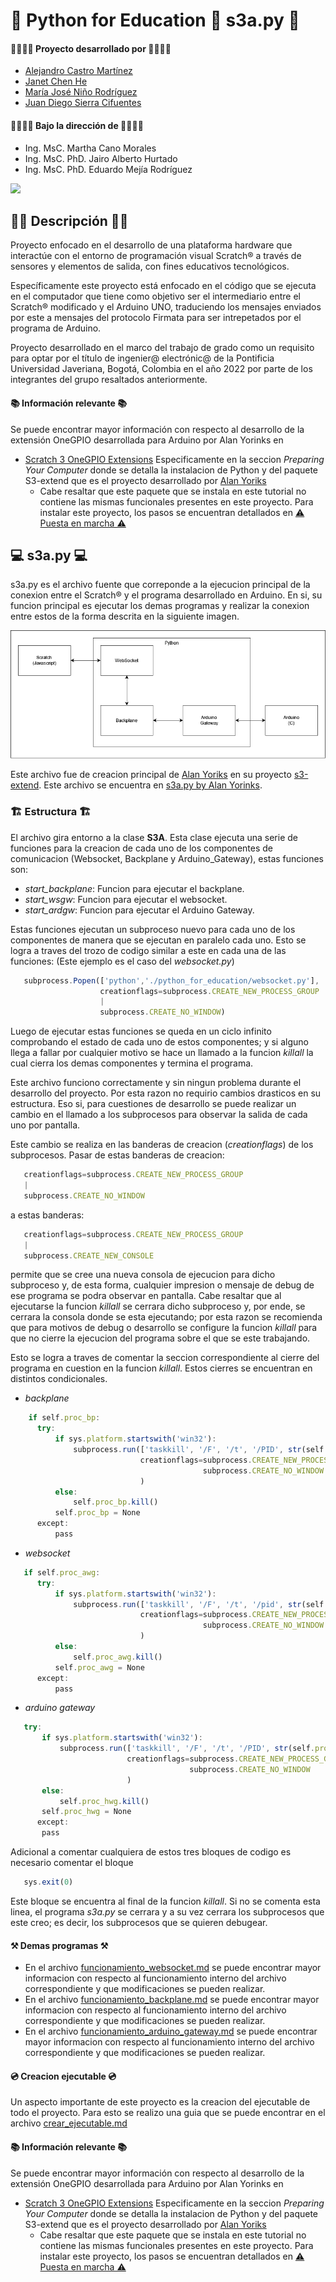# 👋 Python for Education 👋 s3a.py 👋

#### 👨‍💻👩‍💻 Proyecto desarrollado por 👨‍💻👩‍💻
* [Alejandro Castro Martínez](https://github.com/kstro96)
* [Janet Chen He](https://github.com/XingYi98)
* [María José Niño Rodríguez](https://github.com/mjninor99)
* [Juan Diego Sierra Cifuentes](https://github.com/juandisierra10)
#### 👨‍🏫👩‍🏫 Bajo la dirección de 👨‍🏫👩‍🏫 
* Ing. MsC. Martha Cano Morales
* Ing. MsC. PhD. Jairo Alberto Hurtado
* Ing. MsC. PhD. Eduardo Mejía Rodríguez
<img src="https://github.com/Hardware-For-Education/.github-private/blob/main/profile/images/scratch4education-small.png" width="200" />

## 🙋‍♀️ Descripción 🙋‍♀️

Proyecto enfocado en el desarrollo de una plataforma hardware que interactúe con el entorno de programación visual Scratch® a través de sensores y elementos de salida, con fines educativos tecnológicos. 

Específicamente este proyecto está enfocado en el código que se ejecuta en el computador que tiene como objetivo ser el intermediario entre el Scratch® modificado y el Arduino UNO, traduciendo los mensajes enviados por este a mensajes del protocolo Firmata para ser intrepetados por el programa de Arduino.

Proyecto desarrollado en el marco del trabajo de grado como un requisito para optar por el título de ingenier@ electrónic@ de la Pontificia Universidad Javeriana, Bogotá, Colombia en el año 2022 por parte de los integrantes del grupo resaltados anteriormente. 


#### 📚 Información relevante 📚

Se puede encontrar mayor información con respecto al desarrollo de la extensión OneGPIO desarrollada para Arduino por Alan Yorinks en 

* [Scratch 3 OneGPIO Extensions](https://mryslab.github.io/s3-extend/) Especificamente en la seccion _Preparing Your Computer_ donde se detalla la instalacion de Python y del paquete S3-extend que es el proyecto desarrollado por [Alan Yoriks](https://github.com/MrYsLabv) 
    * Cabe resaltar que este paquete que se instala en este tutorial no contiene las mismas funcionales presentes en este proyecto. Para instalar este proyecto, los pasos se encuentran detallados en [⚠ Puesta en marcha ⚠](https://github.com/Hardware-For-Education/.github-private/blob/main/profile/README.md#-puesta-en-marcha-)

## 💻 s3a.py 💻

s3a.py es el archivo fuente que correponde a la ejecucion principal de la conexion entre el Scratch® y el programa desarrollado en Arduino. En si, su funcion principal es ejecutar los demas programas y realizar la conexion entre estos de la forma descrita en la siguiente imagen. 

<img src="https://github.com/Hardware-For-Education/Python_For_Education/blob/main/images/Programas.png"/>

Este archivo fue de creacion principal de [Alan Yoriks](https://github.com/MrYsLabv) en su proyecto [s3-extend](https://github.com/MrYsLab/s3-extend). Este archivo se encuentra en [s3a.py by Alan Yorinks](https://github.com/MrYsLab/s3-extend/blob/master/s3_extend/s3a.py).

### 🏗 Estructura 🏗

El archivo gira entorno a la clase __S3A__. Esta clase ejecuta una serie de funciones para la creacion de cada uno de los componentes de comunicacion (Websocket, Backplane y Arduino_Gateway), estas funciones son: 

* _start_backplane_: Funcion para ejecutar el backplane.
* _start_wsgw_: Funcion para ejecutar el websocket.
* _start_ardgw_: Funcion para ejecutar el Arduino Gateway.

Estas funciones ejecutan un subproceso nuevo para cada uno de los componentes de manera que se ejecutan en paralelo cada uno. Esto se logra a traves del trozo de codigo similar a este en cada una de las funciones: (Este ejemplo es el caso del _websocket.py_) 

```js 
   subprocess.Popen(['python','./python_for_education/websocket.py'],
                    creationflags=subprocess.CREATE_NEW_PROCESS_GROUP
                    |
                    subprocess.CREATE_NO_WINDOW)
```

Luego de ejecutar estas funciones se queda en un ciclo infinito comprobando el estado de cada uno de estos componentes; y si alguno llega a fallar por cualquier motivo se hace un llamado a la funcion _killall_ la cual cierra los demas componentes y termina el programa. 

Este archivo funciono correctamente y sin ningun problema durante el desarrollo del proyecto. Por esta razon no requirio cambios drasticos en su estructura. Eso si, para cuestiones de desarrollo se puede realizar un cambio en el llamado a los subprocesos para observar la salida de cada uno por pantalla. 

Este cambio se realiza en las banderas de creacion (_creationflags_) de los subprocesos. Pasar de estas banderas de creacion: 

```js 
   creationflags=subprocess.CREATE_NEW_PROCESS_GROUP
   |
   subprocess.CREATE_NO_WINDOW
```

a estas banderas: 

```js 
   creationflags=subprocess.CREATE_NEW_PROCESS_GROUP
   |
   subprocess.CREATE_NEW_CONSOLE
```

permite que se cree una nueva consola de ejecucion para dicho subproceso y, de esta forma, cualquier impresion o mensaje de debug de ese programa se podra observar en pantalla. Cabe resaltar que al ejecutarse la funcion _killall_ se cerrara dicho subproceso y, por ende, se cerrara la consola donde se esta ejecutando; por esta razon se recomienda que para motivos de debug o desarrollo se configure la funcion _killall_ para que no cierre la ejecucion del programa sobre el que se este trabajando. 

Esto se logra a traves de comentar la seccion correspondiente al cierre del programa en cuestion en la funcion _killall_. Estos cierres se encuentran en distintos condicionales. 

* _backplane_ 

```js 
    if self.proc_bp:
      try:
          if sys.platform.startswith('win32'):
              subprocess.run(['taskkill', '/F', '/t', '/PID', str(self.proc_bp.pid)],
                             creationflags=subprocess.CREATE_NEW_PROCESS_GROUP |
                                           subprocess.CREATE_NO_WINDOW
                             )
          else:
              self.proc_bp.kill()
          self.proc_bp = None
      except:
          pass
```

* _websocket_

```js 
   if self.proc_awg:
      try:
          if sys.platform.startswith('win32'):
              subprocess.run(['taskkill', '/F', '/t', '/pid', str(self.proc_awg.pid)],
                             creationflags=subprocess.CREATE_NEW_PROCESS_GROUP |
                                           subprocess.CREATE_NO_WINDOW
                             )
          else:
              self.proc_awg.kill()
          self.proc_awg = None
      except:
          pass
```

* _arduino gateway_ 

```js 
   try:
       if sys.platform.startswith('win32'):
           subprocess.run(['taskkill', '/F', '/t', '/PID', str(self.proc_hwg.pid)],
                          creationflags=subprocess.CREATE_NEW_PROCESS_GROUP |
                                        subprocess.CREATE_NO_WINDOW
                          )
       else:
           self.proc_hwg.kill()
       self.proc_hwg = None
      except:
       pass
```

Adicional a comentar cualquiera de estos tres bloques de codigo es necesario comentar el bloque 

```js
   sys.exit(0)
```

Este bloque se encuentra al final de la funcion _killall_. Si no se comenta esta linea, el programa _s3a.py_ se cerrara y a su vez cerrara los subprocesos que este creo; es decir, los subprocesos que se quieren debugear. 

#### ⚒ Demas programas ⚒

* En el archivo [funcionamiento_websocket.md](https://github.com/Hardware-For-Education/Python_For_Education/blob/main/notes/funcionamiento_websocket.md) se puede encontrar mayor informacion con respecto al funcionamiento interno del archivo correspondiente y que modificaciones se pueden realizar.
* En el archivo [funcionamiento_backplane.md](https://github.com/Hardware-For-Education/Python_For_Education/blob/main/notes/funcionamiento_backplane.md) se puede encontrar mayor informacion con respecto al funcionamiento interno del archivo correspondiente y que modificaciones se pueden realizar. 
* En el archivo [funcionamiento_arduino_gateway.md](https://github.com/Hardware-For-Education/Python_For_Education/blob/main/notes/funcionamiento_arduino_gateway.md) se puede encontrar mayor informacion con respecto al funcionamiento interno del archivo correspondiente y que modificaciones se pueden realizar.

#### 💿 Creacion ejecutable 💿

Un aspecto importante de este proyecto es la creacion del ejecutable de todo el proyecto. Para esto se realizo una guia que se puede encontrar en el archivo [crear_ejecutable.md](https://github.com/Hardware-For-Education/Python_For_Education/blob/main/notes/crear_ejecutable.md)

#### 📚 Información relevante 📚

Se puede encontrar mayor información con respecto al desarrollo de la extensión OneGPIO desarrollada para Arduino por Alan Yorinks en 

* [Scratch 3 OneGPIO Extensions](https://mryslab.github.io/s3-extend/) Especificamente en la seccion _Preparing Your Computer_ donde se detalla la instalacion de Python y del paquete S3-extend que es el proyecto desarrollado por [Alan Yoriks](https://github.com/MrYsLabv) 
   * Cabe resaltar que este paquete que se instala en este tutorial no contiene las mismas funcionales presentes en este proyecto. Para instalar este proyecto, los pasos se encuentran detallados en [⚠ Puesta en marcha ⚠](https://github.com/Hardware-For-Education/.github-private/blob/main/profile/README.md#-puesta-en-marcha-)
